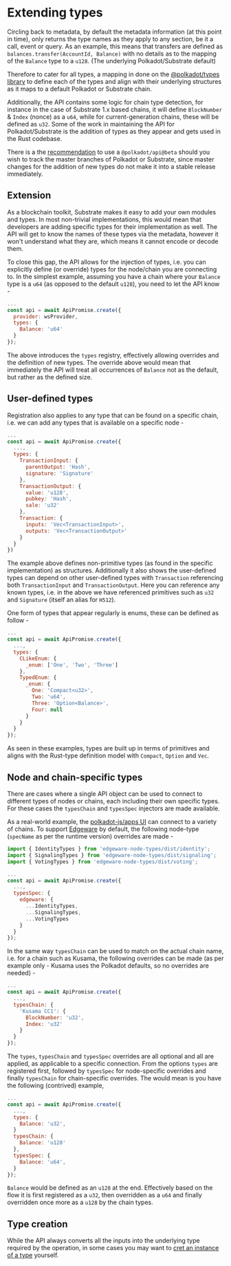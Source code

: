 # Extending types

Circling back to metadata, by default the metadata information (at this point in time), only returns the type names as they apply to any section, be it a call, event or query. As an example, this means that transfers are defined as `balances.transfer(AccountId, Balance)` with no details as to the mapping of the `Balance` type to a `u128`. (The underlying Polkadot/Substrate default)

Therefore to cater for all types, a mapping in done on the [@polkadot/types library](https://github.com/polkadot-js/api/tree/master/packages/types/src/interfaces) to define each of the types and align with their underlying structures as it maps to a default Polkadot or Substrate chain.

Additionally, the API contains some logic for chain type detection, for instance in the case of Substrate 1.x based chains, it will define `BlockNumber` & `Index` (nonce) as a `u64`, while for current-generation chains, these will be defined as `u32`. Some of the work in maintaining the API for Polkadot/Substrate is the addition of types as they appear and gets used in the Rust codebase.

There is a the [recommendation](install.md#betas) to use a `@polkadot/api@beta` should you wish to track the master branches of Polkadot or Substrate, since master changes for the addition of new types do not make it into a stable release immediately.

## Extension

As a blockchain toolkit, Substrate makes it easy to add your own modules and types. In most non-trivial implementations, this would mean that developers are adding specific types for their implementation as well. The API will get to know the names of these types via the metadata, however it won't understand what they are, which means it cannot encode or decode them.

To close this gap, the API allows for the injection of types, i.e. you can explicitly define (or override) types for the node/chain you are connecting to. In the simplest example, assuming you have a chain where your `Balance` type is a `u64` (as opposed to the default `u128`), you need to let the API know -

```js
...
const api = await ApiPromise.create({
  provider: wsProvider,
  types: {
    Balance: 'u64'
  }
});
```

The above introduces the `types` registry, effectively allowing overrides and the definition of new types. The override above would mean that immediately the API will treat all occurrences of `Balance` not as the default, but rather as the defined size.

## User-defined types

Registration also applies to any type that can be found on a specific chain, i.e. we can add any types that is available on a specific node -

```js
...
const api = await ApiPromise.create({
  ...,
  types: {
    TransactionInput: {
      parentOutput: 'Hash',
      signature: 'Signature'
    },
    TransactionOutput: {
      value: 'u128',
      pubkey: 'Hash',
      sale: 'u32'
    },
    Transaction: {
      inputs: 'Vec<TransactionInput>',
      outputs: 'Vec<TransactionOutput>'
    }
  }
})
```

The example above defines non-primitive types (as found in the specific implementation) as structures. Additionally it also shows the user-defined types can depend on other user-defined types with `Transaction` referencing both `TransactionInput` and `TransactionOutput`. Here you can reference any known types, i.e. in the above we have referenced primitives such as `u32` and `Signature` (itself an alias for `H512`).

One form of types that appear regularly is enums, these can be defined as follow -

```js
...
const api = await ApiPromise.create({
  ...,
  types: {
    CLikeEnum: {
      _enum: ['One', 'Two', 'Three']
    },
    TypedEnum: {
      _enum: {
        One: 'Compact<u32>',
        Two: 'u64',
        Three: 'Option<Balance>',
        Four: null
      }
    }
  }
});
```

As seen in these examples, types are built up in terms of primitives and aligns with the Rust-type definition model with `Compact`, `Option` and `Vec`.

## Node and chain-specific types

There are cases where a single API object can be used to connect to different types of nodes or chains, each including their own specific types. For these cases the `typesChain` and `typesSpec` injectors are made available.

As a real-world example, the [polkadot-js/apps UI](https://github.com/polkadot-js/apps) can connect to a variety of chains. To support [Edgeware](https://edgewa.re/) by default, the following node-type (`specName` as per the runtime version) overrides are made -

```js
import { IdentityTypes } from 'edgeware-node-types/dist/identity';
import { SignalingTypes } from 'edgeware-node-types/dist/signaling';
import { VotingTypes } from 'edgeware-node-types/dist/voting';

...
const api = await ApiPromise.create({
  ...,
  typesSpec: {
    edgeware: {
      ...IdentityTypes,
      ...SignalingTypes,
      ...VotingTypes
    }
  }
});
```

In the same way `typesChain` can be used to match on the actual chain name, i.e. for a chain such as Kusama, the following overrides can be made (as per example only - Kusama uses the Polkadot defaults, so no overrides are needed) -

```js
...
const api = await ApiPromise.create({
  ...,
  typesChain: {
    'Kusama CC1': {
      BlockNumber: 'u32',
      Index: 'u32'
    }
  }
});
```

The `types`, `typesChain` and `typesSpec` overrides are all optional and all are applied, as applicable to a specific connection. From the options `types` are registered first, followed by `typesSpec` for node-specific overrides and finally `typesChain` for chain-specific overrides. The would mean is you have the following (contrived) example,

```js
...
const api = await ApiPromise.create({
  ...,
  types: {
    Balance: 'u32',
  }
  typesChain: {
    Balance: 'u128'
  },
  typesSpec: {
    Balance: 'u64',
  }
});
```

`Balance` would be defined as an `u128` at the end. Effectively based on the flow it is first registered as a `u32`, then overridden as a `u64` and finally overridden once more as a `u128` by the chain types.

## Type creation

While the API always converts all the inputs into the underlying type required by the operation, in some cases you may want to [cret an instance of a type](types.create.md) yourself.
